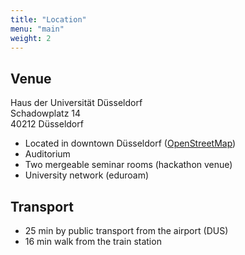 ```yaml
---
title: "Location"
menu: "main"
weight: 2
---
```


## Venue

Haus der Universität Düsseldorf  
Schadowplatz 14  
40212 Düsseldorf

- Located in downtown Düsseldorf ([OpenStreetMap](https://www.openstreetmap.org/?mlat=51.2262&mlon=6.7812#map=12/51.2262/6.7812))
- Auditorium
- Two mergeable seminar rooms (hackathon venue)
- University network (eduroam)

## Transport

- 25 min by public transport from the airport (DUS)
- 16 min walk from the train station
